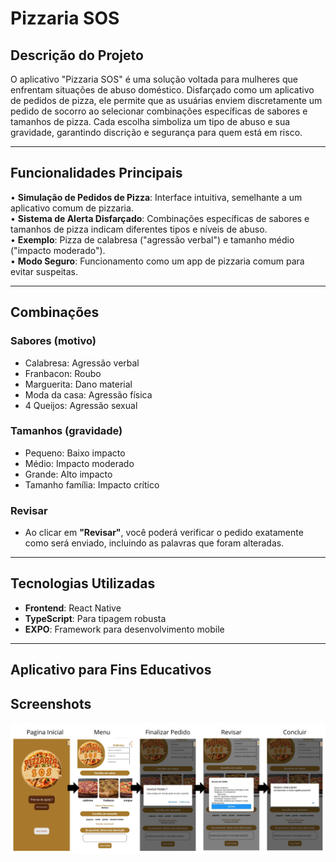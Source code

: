 # Pizzaria SOS

## Descrição do Projeto

O aplicativo "Pizzaria SOS" é uma solução voltada para mulheres que enfrentam situações de abuso doméstico. Disfarçado como um aplicativo de pedidos de pizza, ele permite que as usuárias enviem discretamente um pedido de socorro ao selecionar combinações específicas de sabores e tamanhos de pizza. Cada escolha simboliza um tipo de abuso e sua gravidade, garantindo discrição e segurança para quem está em risco.

---

## Funcionalidades Principais

• **Simulação de Pedidos de Pizza**: Interface intuitiva, semelhante a um aplicativo comum de pizzaria. \
• **Sistema de Alerta Disfarçado**: Combinações específicas de sabores e tamanhos de pizza indicam diferentes tipos e níveis de abuso. \
• **Exemplo**: Pizza de calabresa ("agressão verbal") e tamanho médio ("impacto moderado"). \
• **Modo Seguro**: Funcionamento como um app de pizzaria comum para evitar suspeitas.

---

## Combinações

### Sabores (motivo)

- Calabresa: Agressão verbal
- Franbacon: Roubo
- Marguerita: Dano material
- Moda da casa: Agressão física
- 4 Queijos: Agressão sexual

### Tamanhos (gravidade)

- Pequeno: Baixo impacto
- Médio: Impacto moderado
- Grande: Alto impacto
- Tamanho família: Impacto crítico

### Revisar

- Ao clicar em **"Revisar"**, você poderá verificar o pedido exatamente como será enviado, incluindo as palavras que foram alteradas.

---

## Tecnologias Utilizadas

- **Frontend**: React Native
- **TypeScript**: Para tipagem robusta
- **EXPO**: Framework para desenvolvimento mobile

---

## Aplicativo para Fins Educativos

## Screenshots

![App Screenshot](./src/images/README.png)

